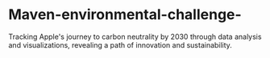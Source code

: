 # Maven-environmental-challenge-
Tracking Apple's journey to carbon neutrality by 2030 through data analysis and visualizations, revealing a path of innovation and sustainability.
